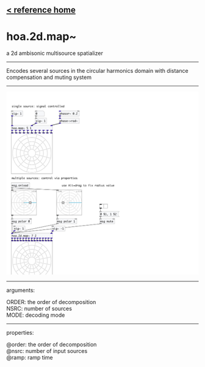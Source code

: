 [< reference home](index.html)
---

# hoa.2d.map~


a 2d ambisonic multisource spatializer

---

Encodes several sources in the circular harmonics domain with distance
            compensation and muting system
<br>


---


![example](examples/hoa.2d.map~-example.jpg)

---
arguments:

ORDER: the order of
            decomposition<br>
NSRC: number of sources<br>
MODE: decoding mode<br>

---
properties:

@order: the order of decomposition<br>
@nsrc: number of input sources<br>
@ramp: ramp time<br>

